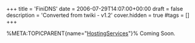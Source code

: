 +++
title = 'FiniDNS'
date = 2006-07-29T14:07:00+00:00
draft = false
description = 'Converted from twiki - v1.2'
cover.hidden = true
#tags = []
+++

%META:TOPICPARENT{name="[HostingServices](HostingServices "wikilink")"}%
Coming Soon.

